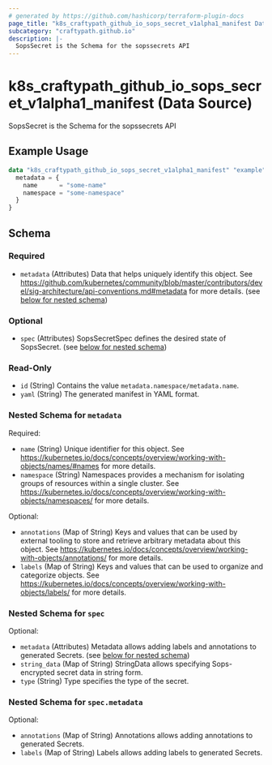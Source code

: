```yaml
---
# generated by https://github.com/hashicorp/terraform-plugin-docs
page_title: "k8s_craftypath_github_io_sops_secret_v1alpha1_manifest Data Source - terraform-provider-k8s"
subcategory: "craftypath.github.io"
description: |-
  SopsSecret is the Schema for the sopssecrets API
---
```


# k8s_craftypath_github_io_sops_secret_v1alpha1_manifest (Data Source)

SopsSecret is the Schema for the sopssecrets API

## Example Usage

```terraform
data "k8s_craftypath_github_io_sops_secret_v1alpha1_manifest" "example" {
  metadata = {
    name      = "some-name"
    namespace = "some-namespace"
  }
}
```

<!-- schema generated by tfplugindocs -->
## Schema

### Required

- `metadata` (Attributes) Data that helps uniquely identify this object. See https://github.com/kubernetes/community/blob/master/contributors/devel/sig-architecture/api-conventions.md#metadata for more details. (see [below for nested schema](#nestedatt--metadata))

### Optional

- `spec` (Attributes) SopsSecretSpec defines the desired state of SopsSecret. (see [below for nested schema](#nestedatt--spec))

### Read-Only

- `id` (String) Contains the value `metadata.namespace/metadata.name`.
- `yaml` (String) The generated manifest in YAML format.

<a id="nestedatt--metadata"></a>
### Nested Schema for `metadata`

Required:

- `name` (String) Unique identifier for this object. See https://kubernetes.io/docs/concepts/overview/working-with-objects/names/#names for more details.
- `namespace` (String) Namespaces provides a mechanism for isolating groups of resources within a single cluster. See https://kubernetes.io/docs/concepts/overview/working-with-objects/namespaces/ for more details.

Optional:

- `annotations` (Map of String) Keys and values that can be used by external tooling to store and retrieve arbitrary metadata about this object. See https://kubernetes.io/docs/concepts/overview/working-with-objects/annotations/ for more details.
- `labels` (Map of String) Keys and values that can be used to organize and categorize objects. See https://kubernetes.io/docs/concepts/overview/working-with-objects/labels/ for more details.


<a id="nestedatt--spec"></a>
### Nested Schema for `spec`

Optional:

- `metadata` (Attributes) Metadata allows adding labels and annotations to generated Secrets. (see [below for nested schema](#nestedatt--spec--metadata))
- `string_data` (Map of String) StringData allows specifying Sops-encrypted secret data in string form.
- `type` (String) Type specifies the type of the secret.

<a id="nestedatt--spec--metadata"></a>
### Nested Schema for `spec.metadata`

Optional:

- `annotations` (Map of String) Annotations allows adding annotations to generated Secrets.
- `labels` (Map of String) Labels allows adding labels to generated Secrets.
